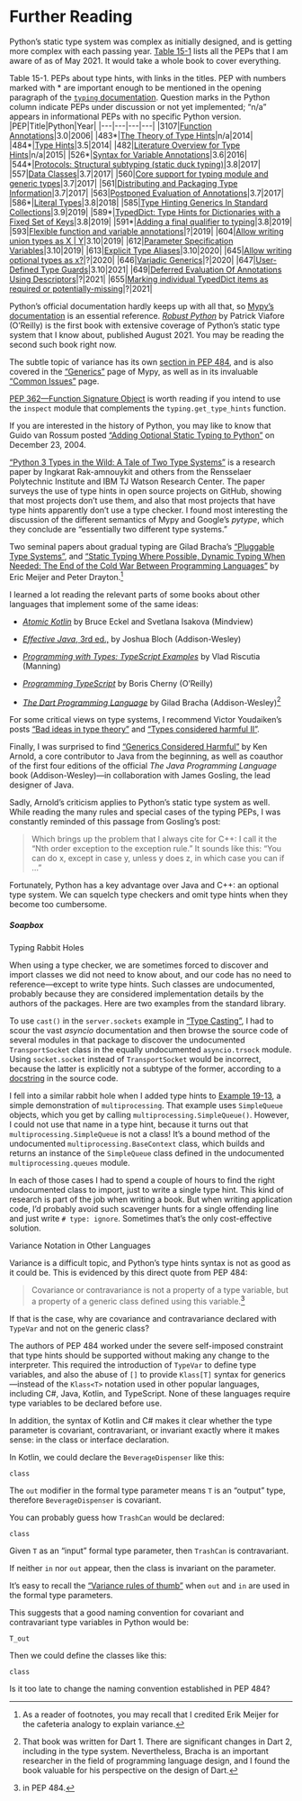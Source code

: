 # Further Reading

Python’s static type system was complex as initially designed, and is getting more complex with each passing year. [Table 15-1](#typing_peps_tbl) lists all the PEPs that I am aware of as of May 2021. It would take a whole book to cover everything.

Table 15-1. PEPs about type hints, with links in the titles. PEP with numbers marked with * are important enough to be mentioned in the opening paragraph of the [`typing` documentation](https://fpy.li/typing). Question marks in the Python column indicate PEPs under discussion or not yet implemented; “n/a” appears in informational PEPs with no specific Python version.
|PEP|Title|Python|Year|
|---|---|---|---|
|3107|[Function Annotations](https://fpy.li/pep3107)|3.0|2006|
|483*|[The Theory of Type Hints](https://fpy.li/pep483)|n/a|2014|
|484*|[Type Hints](https://fpy.li/pep484)|3.5|2014|
|482|[Literature Overview for Type Hints](https://fpy.li/pep482)|n/a|2015|
|526*|[Syntax for Variable Annotations](https://fpy.li/pep526)|3.6|2016|
|544*|[Protocols: Structural subtyping (static duck typing)](https://fpy.li/pep544)|3.8|2017|
|557|[Data Classes](https://fpy.li/pep557)|3.7|2017|
|560|[Core support for typing module and generic types](https://fpy.li/pep560)|3.7|2017|
|561|[Distributing and Packaging Type Information](https://fpy.li/pep561)|3.7|2017|
|563|[Postponed Evaluation of Annotations](https://fpy.li/pep563)|3.7|2017|
|586*|[Literal Types](https://fpy.li/pep586)|3.8|2018|
|585|[Type Hinting Generics In Standard Collections](https://fpy.li/pep585)|3.9|2019|
|589*|[TypedDict: Type Hints for Dictionaries with a Fixed Set of Keys](https://fpy.li/pep589)|3.8|2019|
|591*|[Adding a final qualifier to typing](https://fpy.li/pep591)|3.8|2019|
|593|[Flexible function and variable annotations](https://fpy.li/pep593)|?|2019|
|604|[Allow writing union types as X \| Y](https://fpy.li/pep604)|3.10|2019|
|612|[Parameter Specification Variables](https://fpy.li/pep612)|3.10|2019|
|613|[Explicit Type Aliases](https://fpy.li/pep613)|3.10|2020|
|645|[Allow writing optional types as x?](https://fpy.li/pep645)|?|2020|
|646|[Variadic Generics](https://fpy.li/pep646)|?|2020|
|647|[User-Defined Type Guards](https://fpy.li/pep647)|3.10|2021|
|649|[Deferred Evaluation Of Annotations Using Descriptors](https://fpy.li/pep649)|?|2021|
|655|[Marking individual TypedDict items as required or potentially-missing](https://fpy.li/pep655)|?|2021|

Python’s official documentation hardly keeps up with all that, so [Mypy’s documentation](https://fpy.li/mypy) is an essential reference. [_Robust Python_](https://fpy.li/15-36) by Patrick Viafore (O’Reilly) is the first book with extensive coverage of Python’s static type system that I know about, published August 2021. You may be reading the second such book right now.

The subtle topic of variance has its own [section in PEP 484](https://fpy.li/15-37), and is also covered in the [“Generics”](https://fpy.li/15-38) page of Mypy, as well as in its invaluable [“Common Issues”](https://fpy.li/15-39) page.

[PEP 362—Function Signature Object](https://fpy.li/pep362) is worth reading if you intend to use the `inspect` module that complements the `typing.get_type_hints` function.

If you are interested in the history of Python, you may like to know that Guido van Rossum posted [“Adding Optional Static Typing to Python”](https://fpy.li/15-40) on December 23, 2004.

[“Python 3 Types in the Wild: A Tale of Two Type Systems”](https://fpy.li/15-41) is a research paper by Ingkarat Rak-amnouykit and others from the Rensselaer Polytechnic Institute and IBM TJ Watson Research Center. The paper surveys the use of type hints in open source projects on GitHub, showing that most projects don’t use them, and also that most projects that have type hints apparently don’t use a type checker. I found most interesting the discussion of the different semantics of Mypy and Google’s _pytype_, which they conclude are “essentially two different type systems.”

Two seminal papers about gradual typing are Gilad Bracha’s [“Pluggable Type Systems”](https://fpy.li/15-42), and [“Static Typing Where Possible, Dynamic Typing When Needed: The End of the Cold War Between Programming Languages”](https://fpy.li/15-43) by Eric Meijer and Peter Drayton.[^17]

I learned a lot reading the relevant parts of some books about other languages that implement some of the same ideas:

- [_Atomic Kotlin_](https://fpy.li/15-44) by Bruce Eckel and Svetlana Isakova (Mindview)
    
- [_Effective Java_, 3rd ed.,](https://fpy.li/15-45) by Joshua Bloch (Addison-Wesley)
    
- [_Programming with Types: TypeScript Examples_](https://fpy.li/15-46) by Vlad Riscutia (Manning)
    
- [_Programming TypeScript_](https://fpy.li/15-47) by Boris Cherny (O’Reilly)
    
- [_The Dart Programming Language_](https://fpy.li/15-48) by Gilad Bracha (Addison-Wesley)[^18]
    

For some critical views on type systems, I recommend Victor Youdaiken’s posts [“Bad ideas in type theory”](https://fpy.li/15-49) and [“Types considered harmful II”](https://fpy.li/15-50).

Finally, I was surprised to find [“Generics Considered Harmful”](https://fpy.li/15-51) by Ken Arnold, a core contributor to Java from the beginning, as well as coauthor of the first four editions of the official _The Java Programming Language_ book (Addison-Wesley)—in collaboration with James Gosling, the lead designer of Java.

Sadly, Arnold’s criticism applies to Python’s static type system as well. While reading the many rules and special cases of the typing PEPs, I was constantly reminded of this passage from Gosling’s post:

> Which brings up the problem that I always cite for C++: I call it the “Nth order exception to the exception rule.” It sounds like this: “You can do x, except in case y, unless y does z, in which case you can if …”

Fortunately, Python has a key advantage over Java and C++: an optional type system. We can squelch type checkers and omit type hints when they become too cumbersome.

##### Soapbox

Typing Rabbit Holes

When using a type checker, we are sometimes forced to discover and import classes we did not need to know about, and our code has no need to reference—except to write type hints. Such classes are undocumented, probably because they are considered implementation details by the authors of the packages. Here are two examples from the standard library.

To use `cast()` in the `server.sockets` example in [“Type Casting”](#type_casting_sec), I had to scour the vast _asyncio_ documentation and then browse the source code of several modules in that package to discover the undocumented `TransportSocket` class in the equally undocumented `asyncio.trsock` module. Using `socket.socket` instead of `TransportSocket` would be incorrect, because the latter is explicitly not a subtype of the former, according to a [docstring](https://fpy.li/15-52) in the source code.

I fell into a similar rabbit hole when I added type hints to [Example 19-13](ch19.html#primes_procs_top_ex), a simple demonstration of `multiprocessing`. That example uses `SimpleQueue` objects, which you get by calling `multiprocessing.SimpleQueue()`. However, I could not use that name in a type hint, because it turns out that `multiprocessing.SimpleQueue` is not a class! It’s a bound method of the undocumented `multiprocessing.BaseContext` class, which builds and returns an instance of the `SimpleQueue` class defined in the undocumented `multiprocessing.queues` module.

In each of those cases I had to spend a couple of hours to find the right undocumented class to import, just to write a single type hint. This kind of research is part of the job when writing a book. But when writing application code, I’d probably avoid such scavenger hunts for a single offending line and just write `# type: ignore`. Sometimes that’s the only cost-effective solution.

Variance Notation in Other Languages

Variance is a difficult topic, and Python’s type hints syntax is not as good as it could be. This is evidenced by this direct quote from PEP 484:

> Covariance or contravariance is not a property of a type variable, but a property of a generic class defined using this variable.[^19]

If that is the case, why are covariance and contravariance declared with `TypeVar` and not on the generic class?

The authors of PEP 484 worked under the severe self-imposed constraint that type hints should be supported without making any change to the interpreter. This required the introduction of `TypeVar` to define type variables, and also the abuse of `[]` to provide `Klass[T]` syntax for generics—instead of the `Klass<T>` notation used in other popular languages, including C#, Java, Kotlin, and TypeScript. None of these languages require type variables to be declared before use.

In addition, the syntax of Kotlin and C# makes it clear whether the type parameter is covariant, contravariant, or invariant exactly where it makes sense: in the class or interface declaration.

In Kotlin, we could declare the `BeverageDispenser` like this:

```
class
```

The `out` modifier in the formal type parameter means `T` is an “output” type, therefore `BeverageDispenser` is covariant.

You can probably guess how `TrashCan` would be declared:

```
class
```

Given `T` as an “input” formal type parameter, then `TrashCan` is contravariant.

If neither `in` nor `out` appear, then the class is invariant on the parameter.

It’s easy to recall the [“Variance rules of thumb”](#variance_rules_sec) when `out` and `in` are used in the formal type parameters.

This suggests that a good naming convention for covariant and contravariant type variables in Python would be:

```
T_out
```

Then we could define the classes like this:

```
class
```

Is it too late to change the naming convention established in PEP 484?

[^1]: .

[^2]:  I am grateful to Jelle Zijlstra—a _typeshed_ maintainer—who taught me several things, including how to reduce my original nine overloads to six.

[^3]: .

[^4]:  don’t fit the limited RAM of my hypothetical microcontroller.

[^5]: .

[^6]: .

[^7]: ` is not needed.

[^8]: , “Wrong type hint for asyncio.base_events.Server sockets attribute.” and it was quickly fixed by Sebastian Rittau. However, I decided to keep the example because it illustrates a common use case for `cast`, and the `cast` I wrote is harmless.

[^9]: , so I suspected the problem was not in my code.

[^10]:  to the typing-sig mailing list.

[^11]:  in the Mypy documentation.

[^12]:  if you’re curious.

[^13]: , posted April 16, 2021.

[^14]: . The definitions and examples are mine.

[^15]: .

[^16]:  Much better than banning books!

[^17]:  As a reader of footnotes, you may recall that I credited Erik Meijer for the cafeteria analogy to explain variance.

[^18]:  That book was written for Dart 1. There are significant changes in Dart 2, including in the type system. Nevertheless, Bracha is an important researcher in the field of programming language design, and I found the book valuable for his perspective on the design of Dart.

[^19]:  in PEP 484.